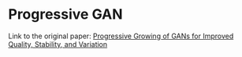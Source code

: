# Progressive GAN

Link to the original paper: [Progressive Growing of GANs for Improved Quality, Stability, and Variation](https://arxiv.org/abs/1710.10196v3)
